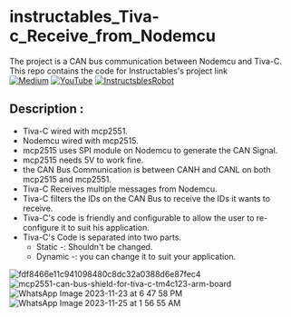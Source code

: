 # instructables_Tiva-c_Receive_from_Nodemcu
The project is a CAN bus communication between Nodemcu and Tiva-C. This repo contains the code for Instructables's project link<br>
[![Medium](https://img.shields.io/badge/Medium-12100E?style=for-the-badge&logo=medium&logoColor=white)](https://medium.com/@abdu.ya74/can-bus-communication-7589402276bd)
[![YouTube](https://img.shields.io/badge/YouTube-%23FF0000.svg?style=for-the-badge&logo=YouTube&logoColor=white)](https://www.youtube.com/watch?v=lWWCg1qRbLw)
[![InstructsblesRobot](https://github.com/Abdulrahman-Yasser/instructables_Tiva-c_Receive_from_Nodemcu/assets/63866803/a6c7a684-72c2-4748-8192-df2356213d74)](https://www.instructables.com/CAN-Communication-Bus-Between-TIVA-C-and-Nodemcu/)

## Description :

- Tiva-C wired with mcp2551.
- Nodemcu wired with mcp2515.
- mcp2515 uses SPI module on Nodemcu to generate the CAN Signal.
- mcp2515 needs 5V to work fine.
- the CAN Bus Communication is between CANH and CANL on both mcp2515 and mcp2551.
- Tiva-C Receives multiple messages from Nodemcu.
- Tiva-C filters the IDs on the CAN Bus to receive the IDs it wants to receive.
- Tiva-C's code is friendly and configurable to allow the user to re-configure it to suit his application.
- Tiva-C's Code is separated into two parts. 
    - Static -: Shouldn't be changed.
    - Dynamic -: you can change it to suit your application.

![fdf8466e11c941098480c8dc32a0388d6e87fec4](https://github.com/Abdulrahman-Yasser/instructables_Tiva-c_Receive_from_Nodemcu/assets/63866803/4316e8ee-6152-44d8-8663-757751337b50)
![mcp2551-can-bus-shield-for-tiva-c-tm4c123-arm-board](https://github.com/Abdulrahman-Yasser/instructables_Tiva-c_Receive_from_Nodemcu/assets/63866803/7be3a25b-91c5-4c4f-8cda-5541318d8c62)
![WhatsApp Image 2023-11-23 at 6 47 58 PM](https://github.com/Abdulrahman-Yasser/instructables_Tiva-c_Receive_from_Nodemcu/assets/63866803/7570e75e-b2ad-421d-aff5-b8730c4d6398)
![WhatsApp Image 2023-11-25 at 1 56 55 AM](https://github.com/Abdulrahman-Yasser/instructables_Tiva-c_Receive_from_Nodemcu/assets/63866803/1f9a1e19-91de-483d-a4ff-0c0876625fdb)
